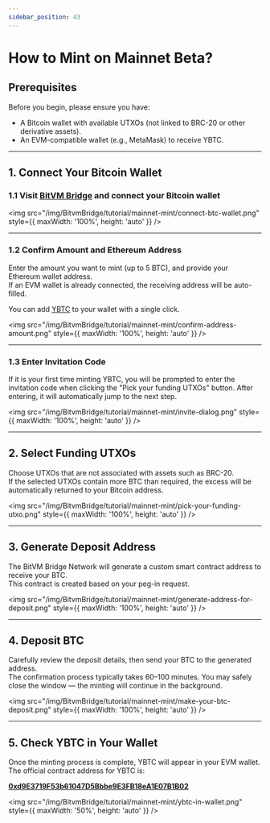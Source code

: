 ```yaml
---
sidebar_position: 43
---
```


# How to Mint on Mainnet Beta?

## Prerequisites

Before you begin, please ensure you have:

- A Bitcoin wallet with available UTXOs (not linked to BRC-20 or other derivative assets).
- An EVM-compatible wallet (e.g., MetaMask) to receive YBTC.

---

## 1. Connect Your Bitcoin Wallet

### 1.1 Visit [BitVM Bridge](https://bitvmbridge.bitlayer.org/bridge-pro/mint) and connect your Bitcoin wallet

<img src="/img/BitvmBridge/tutorial/mainnet-mint/connect-btc-wallet.png"  style={{ maxWidth: '100%', height: 'auto' }}  />

---

### 1.2 Confirm Amount and Ethereum Address

Enter the amount you want to mint (up to 5 BTC), and provide your Ethereum wallet address.  
If an EVM wallet is already connected, the receiving address will be auto-filled.

You can add [YBTC](https://etherscan.io/token/0xd9e3719f53b61047d5bbbe9e3fb18ea1e07b1b02) to your wallet with a single click.

<img src="/img/BitvmBridge/tutorial/mainnet-mint/confirm-address-amount.png" style={{ maxWidth: '100%', height: 'auto' }}  />

---

### 1.3 Enter Invitation Code

If it is your first time minting YBTC, you will be prompted to enter the invitation code when clicking the "Pick your funding UTXOs" button. After entering, it will automatically jump to the next step.

<img src="/img/BitvmBridge/tutorial/mainnet-mint/invite-dialog.png" style={{ maxWidth: '100%', height: 'auto' }}  />

---

## 2. Select Funding UTXOs

Choose UTXOs that are not associated with assets such as BRC-20.  
If the selected UTXOs contain more BTC than required, the excess will be automatically returned to your Bitcoin address.

<img src="/img/BitvmBridge/tutorial/mainnet-mint/pick-your-funding-utxo.png" style={{ maxWidth: '100%', height: 'auto' }}  />

---

## 3. Generate Deposit Address

The BitVM Bridge Network will generate a custom smart contract address to receive your BTC.  
This contract is created based on your peg-in request.

<img src="/img/BitvmBridge/tutorial/mainnet-mint/generate-address-for-deposit.png" style={{ maxWidth: '100%', height: 'auto' }}  />

---

## 4. Deposit BTC

Carefully review the deposit details, then send your BTC to the generated address.  
The confirmation process typically takes 60–100 minutes. You may safely close the window — the minting will continue in the background.

<img src="/img/BitvmBridge/tutorial/mainnet-mint/make-your-btc-deposit.png" style={{ maxWidth: '100%', height: 'auto' }}  />

---

## 5. Check YBTC in Your Wallet

Once the minting process is complete, YBTC will appear in your EVM wallet.  
The official contract address for YBTC is:

**[0xd9E3719F53b61047D5Bbbe9E3FB18eA1E07B1B02](https://etherscan.io/token/0xd9e3719f53b61047d5bbbe9e3fb18ea1e07b1b02)**

<img src="/img/BitvmBridge/tutorial/mainnet-mint/ybtc-in-wallet.png" style={{ maxWidth: '50%', height: 'auto' }}  />
